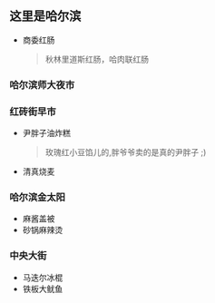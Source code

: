 ## 这里是哈尔滨

- 商委红肠
  > 秋林里道斯红肠，哈肉联红肠

### 哈尔滨师大夜市

### 红砖街早市

- 尹胖子油炸糕
  > 玫瑰红小豆馅儿的,胖爷爷卖的是真的尹胖子 ;)
- 清真烧麦
  
### 哈尔滨金太阳

- 麻酱盖被
- 砂锅麻辣烫

### 中央大街

- 马迭尔冰棍
- 铁板大鱿鱼
